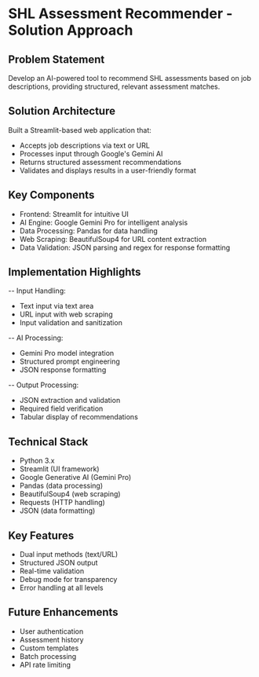 # SHL Assessment Recommender - Solution Approach

## Problem Statement

Develop an AI-powered tool to recommend SHL assessments based on job descriptions, providing structured, relevant assessment matches.

## Solution Architecture

Built a Streamlit-based web application that:

- Accepts job descriptions via text or URL
- Processes input through Google's Gemini AI
- Returns structured assessment recommendations
- Validates and displays results in a user-friendly format

## Key Components

- Frontend: Streamlit for intuitive UI
- AI Engine: Google Gemini Pro for intelligent analysis
- Data Processing: Pandas for data handling
- Web Scraping: BeautifulSoup4 for URL content extraction
- Data Validation: JSON parsing and regex for response formatting

## Implementation Highlights

-- Input Handling:

- Text input via text area
- URL input with web scraping
- Input validation and sanitization

-- AI Processing:

- Gemini Pro model integration
- Structured prompt engineering
- JSON response formatting

-- Output Processing:

- JSON extraction and validation
- Required field verification
- Tabular display of recommendations

## Technical Stack

- Python 3.x
- Streamlit (UI framework)
- Google Generative AI (Gemini Pro)
- Pandas (data processing)
- BeautifulSoup4 (web scraping)
- Requests (HTTP handling)
- JSON (data formatting)

## Key Features

- Dual input methods (text/URL)
- Structured JSON output
- Real-time validation
- Debug mode for transparency
- Error handling at all levels

## Future Enhancements

- User authentication
- Assessment history
- Custom templates
- Batch processing
- API rate limiting